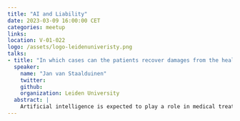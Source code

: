 ```yaml
---
title: "AI and Liability"
date: 2023-03-09 16:00:00 CET
categories: meetup 
links:
location: V-01-022
logo: /assets/logo-leidenuniveristy.png
talks:
- title: "In which cases can the patients recover damages from the healthcare provider after AI has been used?"
  speaker:
    name: "Jan van Staalduinen"
    twitter: 
    github: 
    organization: Leiden University
  abstract: |
    Artificial intelligence is expected to play a role in medical treatments more often. What if damage occurs afterwards? In which cases can the patient concerned recover damages from the healthcare provider (or hospital)? The contribution discusses two possible legal bases for medical liability, specifically when AI is used.
---
```

